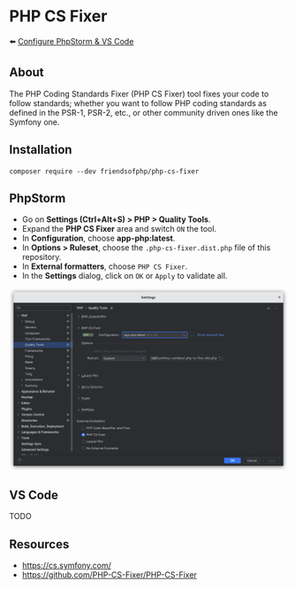 # PHP CS Fixer

⬅️ [Configure PhpStorm & VS Code](../configure.md)

## About

The PHP Coding Standards Fixer (PHP CS Fixer) tool fixes your code to follow standards; whether you want to follow PHP coding standards as defined in the PSR-1, PSR-2, etc., or other community driven ones like the Symfony one.

## Installation

```
composer require --dev friendsofphp/php-cs-fixer
```

## PhpStorm

- Go on **Settings (Ctrl+Alt+S) > PHP > Quality Tools**.
- Expand the **PHP CS Fixer** area and switch `ON` the tool.
- In **Configuration**, choose **app-php:latest**.
- In **Options > Ruleset**, choose the `.php-cs-fixer.dist.php` file of this repository.
- In **External formatters**, choose `PHP CS Fixer`.
- In the **Settings** dialog, click on `OK` or `Apply` to validate all.

![phpstorm-settings-php-quality-tools-phpcsfixer.png](../img/phpstorm-settings-php-quality-tools-phpcsfixer.png)

## VS Code

TODO

## Resources

- https://cs.symfony.com/
- https://github.com/PHP-CS-Fixer/PHP-CS-Fixer